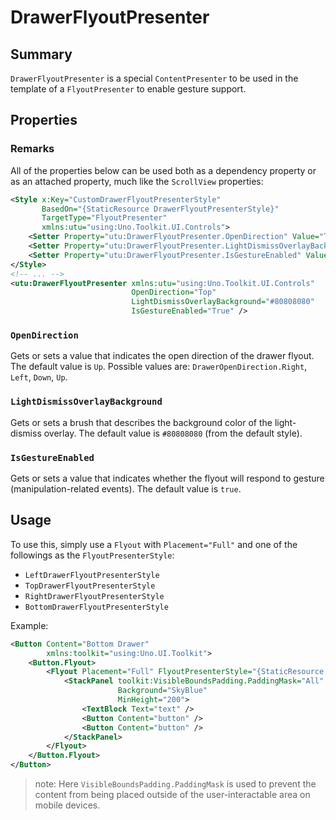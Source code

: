 # DrawerFlyoutPresenter
## Summary
`DrawerFlyoutPresenter` is a special `ContentPresenter` to be used in the template of a `FlyoutPresenter` to enable gesture support.

## Properties
### Remarks
All of the properties below can be used both as a dependency property or as an attached property, much like the `ScrollView` properties:
```xml
<Style x:Key="CustomDrawerFlyoutPresenterStyle"
       BasedOn="{StaticResource DrawerFlyoutPresenterStyle}"
       TargetType="FlyoutPresenter"
       xmlns:utu="using:Uno.Toolkit.UI.Controls">
    <Setter Property="utu:DrawerFlyoutPresenter.OpenDirection" Value="Top" />
    <Setter Property="utu:DrawerFlyoutPresenter.LightDismissOverlayBackground" Value="#80808080" />
    <Setter Property="utu:DrawerFlyoutPresenter.IsGestureEnabled" Value="True" />
</Style>
<!-- ... -->
<utu:DrawerFlyoutPresenter xmlns:utu="using:Uno.Toolkit.UI.Controls"
                           OpenDirection="Top"
                           LightDismissOverlayBackground="#80808080"
                           IsGestureEnabled="True" />
```

### `OpenDirection`

Gets or sets a value that indicates the open direction of the drawer flyout. The default value is `Up`. Possible values are: `DrawerOpenDirection.Right`, `Left`, `Down`, `Up`.

### `LightDismissOverlayBackground`

Gets or sets a brush that describes the background color of the light-dismiss overlay. The default value is `#80808080` (from the default style).

### `IsGestureEnabled`

Gets or sets a value that indicates whether the flyout will respond to gesture (manipulation-related events). The default value is `true`.

## Usage

To use this, simply use a `Flyout` with `Placement="Full"` and one of the followings as the `FlyoutPresenterStyle`:
- `LeftDrawerFlyoutPresenterStyle`
- `TopDrawerFlyoutPresenterStyle`
- `RightDrawerFlyoutPresenterStyle`
- `BottomDrawerFlyoutPresenterStyle`

Example:
```xml
<Button Content="Bottom Drawer"
        xmlns:toolkit="using:Uno.UI.Toolkit">
    <Button.Flyout>
        <Flyout Placement="Full" FlyoutPresenterStyle="{StaticResource BottomDrawerFlyoutPresenterStyle}">
            <StackPanel toolkit:VisibleBoundsPadding.PaddingMask="All"
                        Background="SkyBlue"
                        MinHeight="200">
                <TextBlock Text="text" />
                <Button Content="button" />
                <Button Content="button" />
            </StackPanel>
        </Flyout>
    </Button.Flyout>
</Button>
```
> note: Here `VisibleBoundsPadding.PaddingMask` is used to prevent the content from being placed outside of the user-interactable area on mobile devices.
